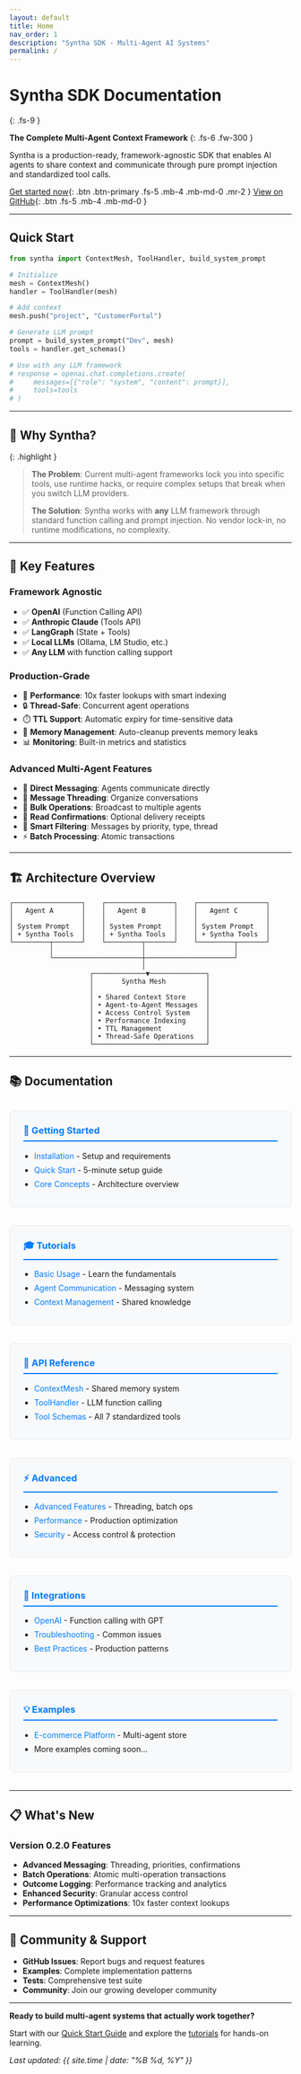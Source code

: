```yaml
---
layout: default
title: Home
nav_order: 1
description: "Syntha SDK - Multi-Agent AI Systems"
permalink: /
---
```


# Syntha SDK Documentation

{: .fs-9 }

**The Complete Multi-Agent Context Framework**
{: .fs-6 .fw-300 }

Syntha is a production-ready, framework-agnostic SDK that enables AI agents to share context and communicate through pure prompt injection and standardized tool calls.

[Get started now](guides/quick-start){: .btn .btn-primary .fs-5 .mb-4 .mb-md-0 .mr-2 } [View on GitHub](https://github.com/yourusername/syntha_v2){: .btn .fs-5 .mb-4 .mb-md-0 }

---

## Quick Start

```python
from syntha import ContextMesh, ToolHandler, build_system_prompt

# Initialize
mesh = ContextMesh()
handler = ToolHandler(mesh)

# Add context
mesh.push("project", "CustomerPortal")

# Generate LLM prompt
prompt = build_system_prompt("Dev", mesh)
tools = handler.get_schemas()

# Use with any LLM framework
# response = openai.chat.completions.create(
#     messages=[{"role": "system", "content": prompt}],
#     tools=tools
# )
```

---

## 🎯 Why Syntha?

{: .highlight }

> **The Problem**: Current multi-agent frameworks lock you into specific tools, use runtime hacks, or require complex setups that break when you switch LLM providers.
>
> **The Solution**: Syntha works with **any** LLM framework through standard function calling and prompt injection. No vendor lock-in, no runtime modifications, no complexity.

---

## 🔑 Key Features

<div class="code-example" markdown="1">

### Framework Agnostic

- ✅ **OpenAI** (Function Calling API)
- ✅ **Anthropic Claude** (Tools API)
- ✅ **LangGraph** (State + Tools)
- ✅ **Local LLMs** (Ollama, LM Studio, etc.)
- ✅ **Any LLM** with function calling support

</div>

<div class="code-example" markdown="1">

### Production-Grade

- 🚀 **Performance**: 10x faster lookups with smart indexing
- 🔒 **Thread-Safe**: Concurrent agent operations
- ⏱️ **TTL Support**: Automatic expiry for time-sensitive data
- 🧹 **Memory Management**: Auto-cleanup prevents memory leaks
- 📊 **Monitoring**: Built-in metrics and statistics

</div>

<div class="code-example" markdown="1">

### Advanced Multi-Agent Features

- 💬 **Direct Messaging**: Agents communicate directly
- 🧵 **Message Threading**: Organize conversations
- 📢 **Bulk Operations**: Broadcast to multiple agents
- 📝 **Read Confirmations**: Optional delivery receipts
- 🎯 **Smart Filtering**: Messages by priority, type, thread
- ⚡ **Batch Processing**: Atomic transactions

</div>

---

## 🏗️ Architecture Overview

```
┌─────────────────┐    ┌─────────────────┐    ┌─────────────────┐
│   Agent A       │    │   Agent B       │    │   Agent C       │
│                 │    │                 │    │                 │
│ System Prompt   │    │ System Prompt   │    │ System Prompt   │
│ + Syntha Tools  │    │ + Syntha Tools  │    │ + Syntha Tools  │
└─────────┬───────┘    └─────────┬───────┘    └─────────┬───────┘
          │                      │                      │
          └──────────────────────┼──────────────────────┘
                                 │
                    ┌─────────────▼──────────────┐
                    │       Syntha Mesh          │
                    │                            │
                    │ • Shared Context Store     │
                    │ • Agent-to-Agent Messages  │
                    │ • Access Control System    │
                    │ • Performance Indexing     │
                    │ • TTL Management           │
                    │ • Thread-Safe Operations   │
                    └────────────────────────────┘
```

---

## 📚 Documentation

<div class="grid">
  <div class="grid-item">
    <h3><a href="guides/installation">🚀 Getting Started</a></h3>
    <ul>
      <li><a href="guides/installation">Installation</a> - Setup and requirements</li>
      <li><a href="guides/quick-start">Quick Start</a> - 5-minute setup guide</li>
      <li><a href="guides/core-concepts">Core Concepts</a> - Architecture overview</li>
    </ul>
  </div>

  <div class="grid-item">
    <h3><a href="tutorials/basic-usage">🎓 Tutorials</a></h3>
    <ul>
      <li><a href="tutorials/basic-usage">Basic Usage</a> - Learn the fundamentals</li>
      <li><a href="tutorials/agent-communication">Agent Communication</a> - Messaging system</li>
      <li><a href="tutorials/context-management">Context Management</a> - Shared knowledge</li>
    </ul>
  </div>

  <div class="grid-item">
    <h3><a href="api/context-mesh">🔧 API Reference</a></h3>
    <ul>
      <li><a href="api/context-mesh">ContextMesh</a> - Shared memory system</li>
      <li><a href="api/tool-handler">ToolHandler</a> - LLM function calling</li>
      <li><a href="api/tool-schemas">Tool Schemas</a> - All 7 standardized tools</li>
    </ul>
  </div>

  <div class="grid-item">
    <h3><a href="guides/advanced-features">⚡ Advanced</a></h3>
    <ul>
      <li><a href="guides/advanced-features">Advanced Features</a> - Threading, batch ops</li>
      <li><a href="guides/performance">Performance</a> - Production optimization</li>
      <li><a href="guides/security">Security</a> - Access control & protection</li>
    </ul>
  </div>

  <div class="grid-item">
    <h3><a href="guides/integrations/openai">🔌 Integrations</a></h3>
    <ul>
      <li><a href="guides/integrations/openai">OpenAI</a> - Function calling with GPT</li>
      <li><a href="guides/troubleshooting">Troubleshooting</a> - Common issues</li>
      <li><a href="guides/best-practices">Best Practices</a> - Production patterns</li>
    </ul>
  </div>

  <div class="grid-item">
    <h3><a href="examples/ecommerce">💡 Examples</a></h3>
    <ul>
      <li><a href="examples/ecommerce">E-commerce Platform</a> - Multi-agent store</li>
      <li>More examples coming soon...</li>
    </ul>
  </div>
</div>

<style>
.grid {
  display: grid;
  grid-template-columns: repeat(auto-fit, minmax(300px, 1fr));
  gap: 2rem;
  margin: 2rem 0;
}

.grid-item {
  background: #f8f9fa;
  border: 1px solid #e9ecef;
  border-radius: 8px;
  padding: 1.5rem;
}

.grid-item h3 {
  margin-top: 0;
  color: #495057;
  border-bottom: 2px solid #007bff;
  padding-bottom: 0.5rem;
}

.grid-item ul {
  margin: 1rem 0 0 0;
  padding-left: 1.2rem;
}

.grid-item li {
  margin: 0.5rem 0;
}

.grid-item a {
  text-decoration: none;
  color: #007bff;
}

.grid-item a:hover {
  text-decoration: underline;
}
</style>

---

## 📋 What's New

### Version 0.2.0 Features

- **Advanced Messaging**: Threading, priorities, confirmations
- **Batch Operations**: Atomic multi-operation transactions
- **Outcome Logging**: Performance tracking and analytics
- **Enhanced Security**: Granular access control
- **Performance Optimizations**: 10x faster context lookups

---

## 🤝 Community & Support

- **GitHub Issues**: Report bugs and request features
- **Examples**: Complete implementation patterns
- **Tests**: Comprehensive test suite
- **Community**: Join our growing developer community

---

**Ready to build multi-agent systems that actually work together?**

Start with our [Quick Start Guide](guides/quick-start) and explore the [tutorials](tutorials/) for hands-on learning.

_Last updated: {{ site.time | date: "%B %d, %Y" }}_
